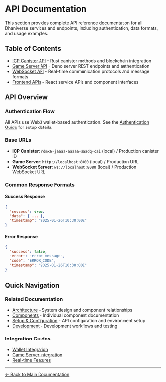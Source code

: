 # API Documentation

This section provides complete API reference documentation for all Dhaniverse services and endpoints, including authentication, data formats, and usage examples.

## Table of Contents

- [ICP Canister API](./icp-canister.md) - Rust canister methods and blockchain integration
- [Game Server API](./game-server.md) - Deno server REST endpoints and authentication
- [WebSocket API](./websocket.md) - Real-time communication protocols and message formats
- [Frontend APIs](./frontend-apis.md) - React service APIs and component interfaces

## API Overview

### Authentication Flow
All APIs use Web3 wallet-based authentication. See the [Authentication Guide](../setup/configuration.md#authentication) for setup details.

### Base URLs
- **ICP Canister**: `rdmx6-jaaaa-aaaaa-aaadq-cai` (local) / Production canister ID
- **Game Server**: `http://localhost:8000` (local) / Production URL
- **WebSocket Server**: `ws://localhost:8080` (local) / Production WebSocket URL

### Common Response Formats

#### Success Response
```json
{
  "success": true,
  "data": { ... },
  "timestamp": "2025-01-26T10:30:00Z"
}
```

#### Error Response
```json
{
  "success": false,
  "error": "Error message",
  "code": "ERROR_CODE",
  "timestamp": "2025-01-26T10:30:00Z"
}
```

## Quick Navigation

### Related Documentation
- [Architecture](../architecture/) - System design and component relationships
- [Components](../components/) - Individual component documentation
- [Setup & Configuration](../setup/) - API configuration and environment setup
- [Development](../development/) - Development workflows and testing

### Integration Guides
- [Wallet Integration](../components/blockchain-integration.md#wallet-integration)
- [Game Server Integration](../components/game-engine.md#server-integration)
- [Real-time Features](../components/ui-components.md#real-time-components)

---

[← Back to Main Documentation](../README.md)